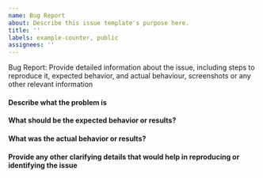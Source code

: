 ```yaml
---
name: Bug Report
about: Describe this issue template's purpose here.
title: ''
labels: example-counter, public
assignees: ''
---
```


Bug Report: Provide detailed information about the issue, including steps to reproduce it, expected behavior, and actual behaviour, screenshots or any other relevant information

#### Describe what the problem is

#### What should be the expected behavior or results?

#### What was the actual behavior or results?

#### Provide any other clarifying details that would help in reproducing or identifying the issue
